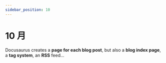```yaml
---
sidebar_position: 10
---
```


# 10 月

Docusaurus creates a **page for each blog post**, but also a **blog index page**, a **tag system**, an **RSS** feed...
